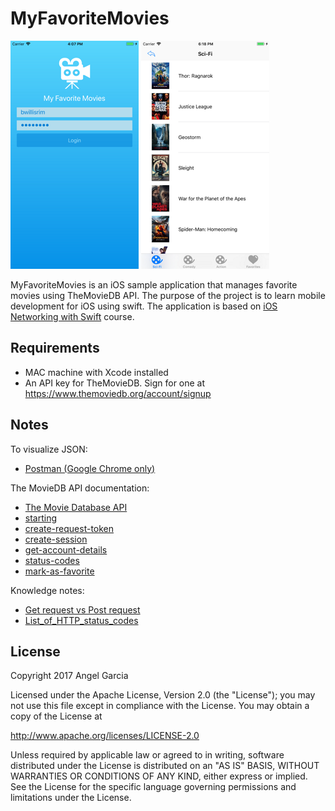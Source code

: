 # MyFavoriteMovies


![Scheme](/screenshots/SimulatorScreenShot-iPhone8Plus-2017-11-27at16.07.19.png)
![Scheme](/screenshots/SimulatorScreenShot-iPhone8Plus-2017-11-27at18.18.34.png)


MyFavoriteMovies is an iOS sample application that manages favorite movies using TheMovieDB API.
The purpose of the project is to learn mobile development for iOS using swift.
The application is based on [iOS Networking with Swift](https://www.udacity.com/course/ios-networking-with-swift--ud421) course.


## Requirements
- MAC machine with Xcode installed
- An API key for TheMovieDB.  Sign for one at https://www.themoviedb.org/account/signup


## Notes
To visualize JSON:
- [Postman (Google Chrome only)](https://www.getpostman.com/)

The MovieDB API documentation:
- [The Movie Database API](https://www.themoviedb.org/documentation/api)
- [starting](https://developers.themoviedb.org/3/getting-started)
- [create-request-token](https://developers.themoviedb.org/3/authentication/create-request-token)
- [create-session](https://developers.themoviedb.org/3/authentication/create-session)
- [get-account-details](https://developers.themoviedb.org/3/account/get-account-details)
- [status-codes](https://www.themoviedb.org/documentation/api/status-codes)
- [mark-as-favorite](https://developers.themoviedb.org/3/account/mark-as-favorite)

Knowledge notes:
- [Get request vs Post request](https://www.w3schools.com/tags/ref_httpmethods.asp)
- [List_of_HTTP_status_codes](https://en.wikipedia.org/wiki/List_of_HTTP_status_codes)




## License

Copyright 2017 Angel Garcia

Licensed under the Apache License, Version 2.0 (the "License"); you may not use this file except in compliance with the License. You may obtain a copy of the License at

http://www.apache.org/licenses/LICENSE-2.0

Unless required by applicable law or agreed to in writing, software distributed under the License is distributed on an "AS IS" BASIS, WITHOUT WARRANTIES OR CONDITIONS OF ANY KIND, either express or implied. See the License for the specific language governing permissions and limitations under the License.

